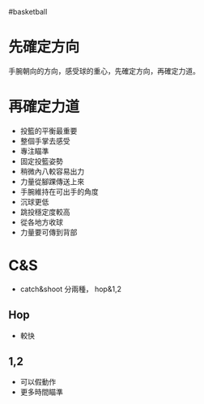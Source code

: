 #basketball 

# 先確定方向
手腕朝向的方向，感受球的重心，先確定方向，再確定力道。

# 再確定力道
- 投籃的平衡最重要
- 整個手掌去感受
- 專注瞄準
- 固定投籃姿勢
- 稍微內八較容易出力
- 力量從腳踝傳送上來
- 手腕維持在可出手的角度
- 沉球更低
- 跳投穩定度較高
- 從各地方收球
- 力量要可傳到背部

# C&S
-   catch&shoot 分兩種， hop&1,2
## Hop
-  較快
## 1,2
-   可以假動作
- 更多時間瞄準